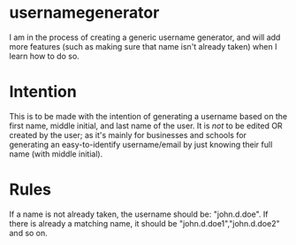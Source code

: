 # usernamegenerator

I am in the process of creating a generic username generator, and will add more features (such as making sure that name isn't already taken) when I learn how to do so.

# Intention

This is to be made with the intention of generating a username based on the first name, middle initial, and last name of the user. It is *not* to be edited OR created by the user; as it's mainly for businesses and schools for generating an easy-to-identify username/email by just knowing their full name (with middle initial).

# Rules

If a name is not already taken, the username should be: "john.d.doe". If there is already a matching name, it should be "john.d.doe1","john.d.doe2" and so on.
